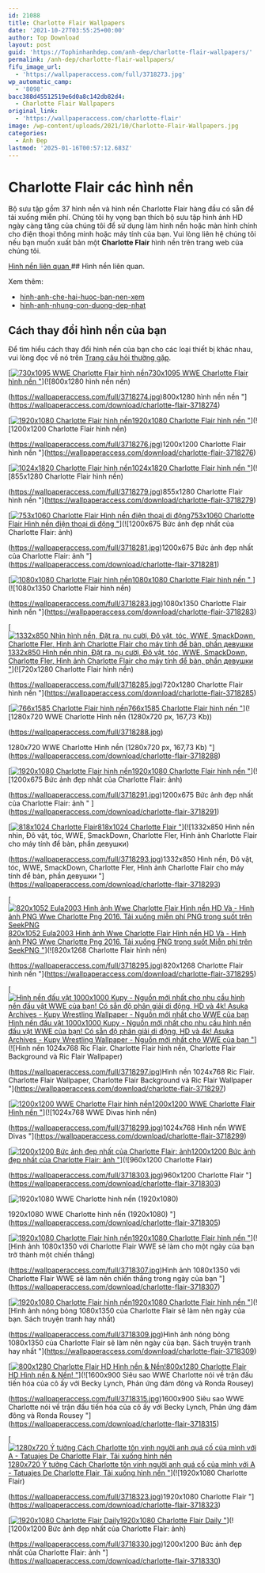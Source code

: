 ```yaml
---
id: 21088
title: Charlotte Flair Wallpapers
date: '2021-10-27T03:55:25+00:00'
author: Top Download
layout: post
guid: 'https://Tophinhanhdep.com/anh-dep/charlotte-flair-wallpapers/'
permalink: /anh-dep/charlotte-flair-wallpapers/
fifu_image_url:
  - 'https://wallpaperaccess.com/full/3718273.jpg'
wp_automatic_camp:
  - '8098'
bacc388d45512519e6d0a8c142db82d4:
  - Charlotte Flair Wallpapers
original_link:
  - 'https://wallpaperaccess.com/charlotte-flair'
image: /wp-content/uploads/2021/10/Charlotte-Flair-Wallpapers.jpg
categories:
  - Ảnh Đẹp
lastmod: '2025-01-16T00:57:12.683Z'
---
```

# Charlotte Flair các hình nền

Bộ sưu tập gồm 37 hình nền và hình nền Charlotte Flair hàng đầu có sẵn để tải xuống miễn phí. Chúng tôi hy vọng bạn thích bộ sưu tập hình ảnh HD ngày càng tăng của chúng tôi để sử dụng làm hình nền hoặc màn hình chính cho điện thoại thông minh hoặc máy tính của bạn. Vui lòng liên hệ chúng tôi nếu bạn muốn xuất bản một **Charlotte Flair** hình nền trên trang web của chúng tôi.

[Hình nền liên quan ](#related) ## Hình nền liên quan.

   
 Xem thêm:

   
- [hinh-anh-che-hai-huoc-ban-nen-xem](https://tophinhanhdep.com/anh-che/hinh-anh-che-hai-huoc-ban-nen-xem/)
- [hinh-anh-nhung-con-duong-dep-nhat](https://tophinhanhdep.com/hinh-nen-dep/hinh-anh-nhung-con-duong-dep-nhat/)

## Cách thay đổi hình nền của bạn

Để tìm hiểu cách thay đổi hình nền của bạn cho các loại thiết bị khác nhau, vui lòng đọc về nó trên [Trang câu hỏi thường gặp](https://tophinhanhdep.com/faq/).

  
[[![730x1095 WWE Charlotte Flair hình nền](https://wallpaperaccess.com/full/3718273.jpg)730x1095 WWE Charlotte Flair hình nền "](https://wallpaperaccess.com/download/charlotte-flair-3718273)](![800x1280 hình nền nền)

(https://wallpaperaccess.com/full/3718274.jpg)800x1280 hình nền nền "](https://wallpaperaccess.com/download/charlotte-flair-3718274)

[[![1920x1080 Charlotte Flair hình nền](https://wallpaperaccess.com/full/3718275.jpg)1920x1080 Charlotte Flair hình nền "](https://wallpaperaccess.com/download/charlotte-flair-3718275)](![1200x1200 Charlotte Flair hình nền)

(https://wallpaperaccess.com/full/3718276.jpg)1200x1200 Charlotte Flair hình nền "](https://wallpaperaccess.com/download/charlotte-flair-3718276)

[[![1024x1820 Charlotte Flair hình nền](https://wallpaperaccess.com/full/3718278.jpg)1024x1820 Charlotte Flair hình nền "](https://wallpaperaccess.com/download/charlotte-flair-3718278)](![855x1280 Charlotte Flair hình nền)

(https://wallpaperaccess.com/full/3718279.jpg)855x1280 Charlotte Flair hình nền "](https://wallpaperaccess.com/download/charlotte-flair-3718279)

[[![753x1060 Charlotte Flair Hình nền điện thoại di động](https://wallpaperaccess.com/full/3718280.jpg)753x1060 Charlotte Flair Hình nền điện thoại di động "](https://wallpaperaccess.com/download/charlotte-flair-3718280)](![1200x675 Bức ảnh đẹp nhất của Charlotte Flair: ảnh)

(https://wallpaperaccess.com/full/3718281.jpg)1200x675 Bức ảnh đẹp nhất của Charlotte Flair: ảnh "](https://wallpaperaccess.com/download/charlotte-flair-3718281)

[[![1080x1080 Charlotte Flair hình nền](https://wallpaperaccess.com/full/3715963.jpg)1080x1080 Charlotte Flair hình nền " ](https://wallpaperaccess.com/download/charlotte-flair-3715963)](![1080x1350 Charlotte Flair hình nền)

(https://wallpaperaccess.com/full/3718283.jpg)1080x1350 Charlotte Flair hình nền "](https://wallpaperaccess.com/download/charlotte-flair-3718283)

[[![1332x850 Nhìn hình nền, Đặt ra, nụ cười, Đô vật, tóc, WWE, SmackDown, Charlotte Fler, Hình ảnh Charlotte Flair cho máy tính để bàn, phần девушки](https://wallpaperaccess.com/full/3718284.jpg)1332x850 Hình nền nhìn, Đặt ra, nụ cười, Đô vật, tóc, WWE, SmackDown, Charlotte Fler, Hình ảnh Charlotte Flair cho máy tính để bàn, phần девушки "](https://wallpaperaccess.com/download/charlotte-flair-3718284)](![720x1280 Charlotte Flair hình nền)

(https://wallpaperaccess.com/full/3718285.jpg)720x1280 Charlotte Flair hình nền "](https://wallpaperaccess.com/download/charlotte-flair-3718285)

[[![766x1585 Charlotte Flair hình nền](https://wallpaperaccess.com/full/3718286.png)766x1585 Charlotte Flair hình nền "](https://wallpaperaccess.com/download/charlotte-flair-3718286)](![1280x720 WWE Charlotte Hình nền (1280x720 px, 167,73 Kb))

(https://wallpaperaccess.com/full/3718288.jpg)

1280x720 WWE Charlotte Hình nền (1280x720 px, 167,73 Kb) "](https://wallpaperaccess.com/download/charlotte-flair-3718288)

[[![1920x1080 Charlotte Flair hình nền](https://wallpaperaccess.com/full/3718289.jpg)1920x1080 Charlotte Flair hình nền "](https://wallpaperaccess.com/download/charlotte-flair-3718289)](![1200x675 Bức ảnh đẹp nhất của Charlotte Flair: ảnh)

(https://wallpaperaccess.com/full/3718291.jpg)1200x675 Bức ảnh đẹp nhất của Charlotte Flair: ảnh " ](https://wallpaperaccess.com/download/charlotte-flair-3718291)

[[![818x1024 Charlotte Flair](https://wallpaperaccess.com/full/3718292.jpg)818x1024 Charlotte Flair "](https://wallpaperaccess.com/download/charlotte-flair-3718292)](![1332x850 Hình nền nhìn, Đô vật, tóc, WWE, SmackDown, Charlotte Fler, Hình ảnh Charlotte Flair cho máy tính để bàn, phần девушки)

(https://wallpaperaccess.com/full/3718293.jpg)1332x850 Hình nền, Đô vật, tóc, WWE, SmackDown, Charlotte Fler, Hình ảnh Charlotte Flair cho máy tính để bàn, phần девушки "](https://wallpaperaccess.com/download/charlotte-flair-3718293)

[[![820x1052 Eula2003 Hình ảnh Wwe Charlotte Flair Hình nền HD Và - Hình ảnh PNG Wwe Charlotte Png 2016.  Tải xuống miễn phí PNG trong suốt trên SeekPNG](https://wallpaperaccess.com/full/3718294.jpg)820x1052 Eula2003 Hình ảnh Wwe Charlotte Flair Hình nền HD Và - Hình ảnh PNG Wwe Charlotte Png 2016. Tải xuống PNG trong suốt Miễn phí trên SeekPNG "](https://wallpaperaccess.com/download/charlotte-flair-3718294)](![820x1268 Charlotte Flair hình nền)

(https://wallpaperaccess.com/full/3718295.jpg)820x1268 Charlotte Flair hình nền "](https://wallpaperaccess.com/download/charlotte-flair-3718295)

[[![Hình nền đấu vật 1000x1000 Kupy - Nguồn mới nhất cho nhu cầu hình nền đấu vật WWE của bạn!  Có sẵn độ phân giải di động, HD và 4k!  Asuka Archives - Kupy Wrestling Wallpaper - Nguồn mới nhất cho WWE của bạn](https://wallpaperaccess.com/full/3718296.jpg)Hình nền đấu vật 1000x1000 Kupy - Nguồn mới nhất cho nhu cầu hình nền đấu vật WWE của bạn! Có sẵn độ phân giải di động, HD và 4k! Asuka Archives - Kupy Wrestling Wallpaper - Nguồn mới nhất cho WWE của bạn "](https://wallpaperaccess.com/download/charlotte-flair-3718296)](![Hình nền 1024x768 Ric Flair.  Charlotte Flair hình nền, Charlotte Flair Background và Ric Flair Wallpaper)

(https://wallpaperaccess.com/full/3718297.jpg)Hình nền 1024x768 Ric Flair. Charlotte Flair Wallpaper, Charlotte Flair Background và Ric Flair Wallpaper "](https://wallpaperaccess.com/download/charlotte-flair-3718297)

[[![1200x1200 WWE Charlotte Flair hình nền](https://wallpaperaccess.com/full/3718298.jpg)1200x1200 WWE Charlotte Flair Hình nền "](https://wallpaperaccess.com/download/charlotte-flair-3718298)](![1024x768 WWE Divas hình nền)

(https://wallpaperaccess.com/full/3718299.jpg)1024x768 Hình nền WWE Divas "](https://wallpaperaccess.com/download/charlotte-flair-3718299)

[[![1200x1200 Bức ảnh đẹp nhất của Charlotte Flair: ảnh](https://wallpaperaccess.com/full/3718301.jpg)1200x1200 Bức ảnh đẹp nhất của Charlotte Flair: ảnh "](https://wallpaperaccess.com/download/charlotte-flair-3718301)](![960x1200 Charlotte Flair)

(https://wallpaperaccess.com/full/3718303.jpg)960x1200 Charlotte Flair "](https://wallpaperaccess.com/download/charlotte-flair-3718303)

[![1920x1080 WWE Charlotte hình nền (1920x1080)](https://wallpaperaccess.com/full/3718305.jpg)

1920x1080 WWE Charlotte hình nền (1920x1080) "](https://wallpaperaccess.com/download/charlotte-flair-3718305)

[[![1920x1080 Charlotte Flair hình nền](https://wallpaperaccess.com/full/3718306.jpg)1920x1080 Charlotte Flair hình nền "](https://wallpaperaccess.com/download/charlotte-flair-3718306)](![Hình ảnh 1080x1350 với Charlotte Flair WWE sẽ làm cho một ngày của bạn trở thành một chiến thắng)

(https://wallpaperaccess.com/full/3718307.jpg)Hình ảnh 1080x1350 với Charlotte Flair WWE sẽ làm nên chiến thắng trong ngày của bạn "](https://wallpaperaccess.com/download/charlotte-flair-3718307)

[[![1920x1080 Charlotte Flair hình nền](https://wallpaperaccess.com/full/3718308.jpg)1920x1080 Charlotte Flair hình nền "](https://wallpaperaccess.com/download/charlotte-flair-3718308)](![Hình ảnh nóng bỏng 1080x1350 của Charlotte Flair sẽ làm nên ngày của bạn.  Sách truyện tranh hay nhất)

(https://wallpaperaccess.com/full/3718309.jpg)Hình ảnh nóng bỏng 1080x1350 của Charlotte Flair sẽ làm nên ngày của bạn. Sách truyện tranh hay nhất "](https://wallpaperaccess.com/download/charlotte-flair-3718309)

[[![800x1280 Charlotte Flair HD Hình nền & Nền!](https://wallpaperaccess.com/full/3718311.jpg)800x1280 Charlotte Flair HD Hình nền &amp; Nền! "](https://wallpaperaccess.com/download/charlotte-flair-3718311)](![1600x900 Siêu sao WWE Charlotte nói về trận đấu tiến hóa của cô ấy với Becky Lynch, Phản ứng đám đông và Ronda Rousey)

(https://wallpaperaccess.com/full/3718315.jpg)1600x900 Siêu sao WWE Charlotte nói về trận đấu tiến hóa của cô ấy với Becky Lynch, Phản ứng đám đông và Ronda Rousey "](https://wallpaperaccess.com/download/charlotte-flair-3718315)

[[![1280x720 Ý tưởng Cách Charlotte tôn vinh người anh quá cố của mình với A - Tatuajes De Charlotte Flair, Tải xuống hình nền](https://wallpaperaccess.com/full/3718319.jpg)1280x720 Ý tưởng Cách Charlotte tôn vinh người anh quá cố của mình với A - Tatuajes De Charlotte Flair, Tải xuống hình nền "](https://wallpaperaccess.com/download/charlotte-flair-3718319)](![1920x1080 Charlotte Flair)

(https://wallpaperaccess.com/full/3718323.jpg)1920x1080 Charlotte Flair "](https://wallpaperaccess.com/download/charlotte-flair-3718323)

[[![1920x1080 Charlotte Flair Daily](https://wallpaperaccess.com/full/3718326.jpg)1920x1080 Charlotte Flair Daily "](https://wallpaperaccess.com/download/charlotte-flair-3718326)](![1200x1200 Bức ảnh đẹp nhất của Charlotte Flair: ảnh)

(https://wallpaperaccess.com/full/3718330.jpg)1200x1200 Bức ảnh đẹp nhất của Charlotte Flair: ảnh "](https://wallpaperaccess.com/download/charlotte-flair-3718330)
